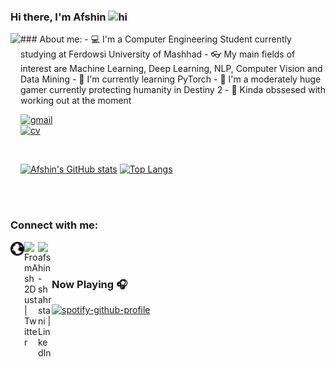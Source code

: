 ### Hi there, I'm Afshin <img src='https://meritt-gifs.s3.us-west-1.amazonaws.com/giphy/giphy-earth-fire.gif' width = 24px alt="hi">
<img align="left" src="https://user-images.githubusercontent.com/39590208/132950228-6cba1100-33db-45ec-911b-91c39800ba28.png" height="240px">
### About me: 
<!-- <img align="left" src="https://https://i.redd.it/mds31m44jjv51.png" height="120px"> -->
- 💻 I'm a Computer Engineering Student currently studying at Ferdowsi University of Mashhad
- 👓 My main fields of interest are Machine Learning, Deep Learning, NLP, Computer Vision and Data Mining
- 🌱 I'm currently learning PyTorch
- 👾 I'm a moderately huge gamer currently protecting humanity in Destiny 2
- 💪 Kinda obssesed with working out at the moment
 
<!-- Taken from https://github.com/Galiold/Galiold/blob/main/README.md  -->
[![gmail](https://img.shields.io/static/v1?style=flat-square&logo=gmail&label=&message=afshinshah77&labelColor=313131&color=313131)](mailto:afshinshah77@gmail.com)    
[![cv](https://img.shields.io/static/v1?style=flat-square&logo=docusign&label=&message=CV&labelColor=313131&color=313131)](https://ashthefallen.github.io/resume.pdf)  


<br />

[![Afshin's GitHub stats](https://github-readme-stats.vercel.app/api?username=ashthefallen&theme=tokyonight)](https://github.com/anuraghazra/github-readme-stats)
[![Top Langs](https://github-readme-stats.vercel.app/api/top-langs/?username=ashthefallen&layout=compact&theme=tokyonight)](https://github.com/anuraghazra/github-readme-stats)


<br /><br />

### Connect with me: 
<!-- Taken from https://raw.githubusercontent.com/alfreddagenais/alfreddagenais/master/README.md -->
[<img align="left" alt="ashthefallen.githib.io" width="22px" src="https://raw.githubusercontent.com/iconic/open-iconic/master/svg/globe.svg" />][website]
[<img align="left" alt="FromAsh2Dust | Twitter" width="22px" src="https://cdn.jsdelivr.net/npm/simple-icons@v3/icons/twitter.svg" />][twitter]
[<img align="left" alt="afshin-shahrstani | LinkedIn" width="22px" src="https://cdn.jsdelivr.net/npm/simple-icons@v3/icons/linkedin.svg" />][linkedin]

<br /><br />

### Now Playing 🎧
[![spotify-github-profile](https://spotify-github-profile.vercel.app/api/view?uid=z6g5wxscdvb6u1fi0z1m8iuvo&cover_image=False&theme=default)](https://spotify-github-profile.vercel.app/api/view?uid=z6g5wxscdvb6u1fi0z1m8iuvo&redirect=true)

[website]: https://ashthefallen.github.io
[twitter]: https://twitter.com/FromAsh2Dust
[linkedin]: https://linkedin.com/in/Afshin-Shahrestani
